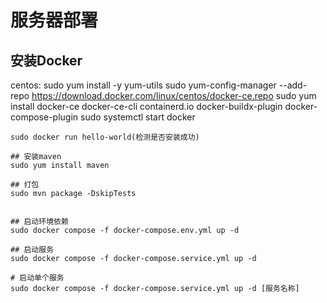 # 服务器部署
## 安装Docker
centos:
sudo yum install -y yum-utils
sudo yum-config-manager --add-repo https://download.docker.com/linux/centos/docker-ce.repo
sudo yum install docker-ce docker-ce-cli containerd.io docker-buildx-plugin docker-compose-plugin
sudo systemctl start docker
```检测是否安装成功
sudo docker run hello-world(检测是否安装成功)

## 安装maven
sudo yum install maven

## 打包
sudo mvn package -DskipTests


## 启动环境依赖
sudo docker compose -f docker-compose.env.yml up -d

## 启动服务
sudo docker compose -f docker-compose.service.yml up -d

# 启动单个服务
sudo docker compose -f docker-compose.service.yml up -d [服务名称]
